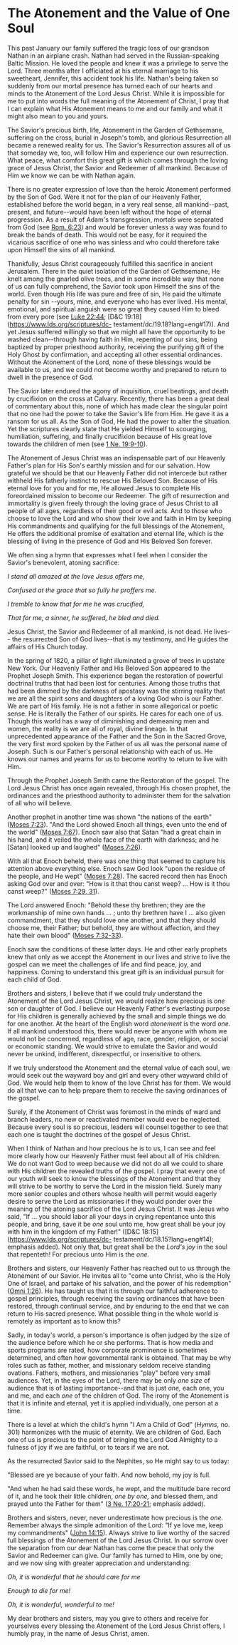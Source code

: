 # The Atonement and the Value of One Soul

This past January our family suffered the tragic loss of our grandson Nathan
in an airplane crash. Nathan had served in the Russian-speaking Baltic
Mission. He loved the people and knew it was a privilege to serve the Lord.
Three months after I officiated at his eternal marriage to his sweetheart,
Jennifer, this accident took his life. Nathan's being taken so suddenly from
our mortal presence has turned each of our hearts and minds to the Atonement
of the Lord Jesus Christ. While it is impossible for me to put into words the
full meaning of the Atonement of Christ, I pray that I can explain what His
Atonement means to me and our family and what it might also mean to you and
yours.

The Savior's precious birth, life, Atonement in the Garden of Gethsemane,
suffering on the cross, burial in Joseph's tomb, and glorious Resurrection all
became a renewed reality for us. The Savior's Resurrection assures all of us
that someday we, too, will follow Him and experience our own resurrection.
What peace, what comfort this great gift is which comes through the loving
grace of Jesus Christ, the Savior and Redeemer of all mankind. Because of Him
we know we can be with Nathan again.

There is no greater expression of love than the heroic Atonement performed by
the Son of God. Were it not for the plan of our Heavenly Father, established
before the world began, in a very real sense, all mankind--past, present, and
future--would have been left without the hope of eternal progression. As a
result of Adam's transgression, mortals were separated from God (see [Rom.
6:23](https://www.lds.org/scriptures/nt/rom/6.23?lang=eng#22)) and would be
forever unless a way was found to break the bands of death. This would not be
easy, for it required the vicarious sacrifice of one who was sinless and who
could therefore take upon Himself the sins of all mankind.

Thankfully, Jesus Christ courageously fulfilled this sacrifice in ancient
Jerusalem. There in the quiet isolation of the Garden of Gethsemane, He knelt
among the gnarled olive trees, and in some incredible way that none of us can
fully comprehend, the Savior took upon Himself the sins of the world. Even
though His life was pure and free of sin, He paid the ultimate penalty for sin
--yours, mine, and everyone who has ever lived. His mental, emotional, and
spiritual anguish were so great they caused Him to bleed from every pore (see
[Luke 22:44](https://www.lds.org/scriptures/nt/luke/22.44?lang=eng#43);
[D&amp;C 19:18](https://www.lds.org/scriptures/dc-
testament/dc/19.18?lang=eng#17)). And yet Jesus suffered willingly so that we
might all have the opportunity to be washed clean--through having faith in
Him, repenting of our sins, being baptized by proper priesthood authority,
receiving the purifying gift of the Holy Ghost by confirmation, and accepting
all other essential ordinances. Without the Atonement of the Lord, none of
these blessings would be available to us, and we could not become worthy and
prepared to return to dwell in the presence of God.

The Savior later endured the agony of inquisition, cruel beatings, and death
by crucifixion on the cross at Calvary. Recently, there has been a great deal
of commentary about this, none of which has made clear the singular point that
no one had the power to take the Savior's life from Him. He gave it as a
ransom for us all. As the Son of God, He had the power to alter the situation.
Yet the scriptures clearly state that He yielded Himself to scourging,
humiliation, suffering, and finally crucifixion because of His great love
towards the children of men (see [1 Ne.
19:9-10](https://www.lds.org/scriptures/bofm/1-ne/19.9-10?lang=eng#8)).

The Atonement of Jesus Christ was an indispensable part of our Heavenly
Father's plan for His Son's earthly mission and for our salvation. How
grateful we should be that our Heavenly Father did not intercede but rather
withheld His fatherly instinct to rescue His Beloved Son. Because of His
eternal love for you and for me, He allowed Jesus to complete His foreordained
mission to become our Redeemer. The gift of resurrection and immortality is
given freely through the loving grace of Jesus Christ to all people of all
ages, regardless of their good or evil acts. And to those who choose to love
the Lord and who show their love and faith in Him by keeping His commandments
and qualifying for the full blessings of the Atonement, He offers the
additional promise of exaltation and eternal life, which is the blessing of
living in the presence of God and His Beloved Son forever.

We often sing a hymn that expresses what I feel when I consider the Savior's
benevolent, atoning sacrifice:

_I stand all amazed at the love Jesus offers me,_

_Confused at the grace that so fully he proffers me._

_I tremble to know that for me he was crucified,_

_That for me, a sinner, he suffered, he bled and died._

Jesus Christ, the Savior and Redeemer of all mankind, is not dead. He lives--
the resurrected Son of God lives--that is my testimony, and He guides the
affairs of His Church today.

In the spring of 1820, a pillar of light illuminated a grove of trees in
upstate New York. Our Heavenly Father and His Beloved Son appeared to the
Prophet Joseph Smith. This experience began the restoration of powerful
doctrinal truths that had been lost for centuries. Among those truths that had
been dimmed by the darkness of apostasy was the stirring reality that we are
all the spirit sons and daughters of a loving God who is our Father. We are
part of His family. He is not a father in some allegorical or poetic sense. He
is literally the Father of our spirits. He cares for each one of us. Though
this world has a way of diminishing and demeaning men and women, the reality
is we are all of royal, divine lineage. In that unprecedented appearance of
the Father and the Son in the Sacred Grove, the very first word spoken by the
Father of us all was the personal name of Joseph. Such is our Father's
personal relationship with each of us. He knows our names and yearns for us to
become worthy to return to live with Him.

Through the Prophet Joseph Smith came the Restoration of the gospel. The Lord
Jesus Christ has once again revealed, through His chosen prophet, the
ordinances and the priesthood authority to administer them for the salvation
of all who will believe.

Another prophet in another time was shown "the nations of the earth" ([Moses
7:23](https://www.lds.org/scriptures/pgp/moses/7.23?lang=eng#22)). "And the
Lord showed Enoch all things, even unto the end of the world" ([Moses
7:67](https://www.lds.org/scriptures/pgp/moses/7.67?lang=eng#66)). Enoch saw
also that Satan "had a great chain in his hand, and it veiled the whole face
of the earth with darkness; and he [Satan] looked up and laughed" ([Moses
7:26](https://www.lds.org/scriptures/pgp/moses/7.26?lang=eng#25)).

With all that Enoch beheld, there was one thing that seemed to capture his
attention above everything else. Enoch saw God look "upon the residue of the
people, and He wept" ([Moses
7:28](https://www.lds.org/scriptures/pgp/moses/7.28?lang=eng#27)). The sacred
record then has Enoch asking God over and over: "How is it that thou canst
weep? ... How is it thou canst weep?" ([Moses 7:29,
31](https://www.lds.org/scriptures/pgp/moses/7.29%2C31?lang=eng#28)).

The Lord answered Enoch: "Behold these thy brethren; they are the workmanship
of mine own hands ... ; unto thy brethren have I ... also given commandment, that
they should love one another, and that they should choose me, their Father;
but behold, they are without affection, and they hate their own blood" ([Moses
7:32-33](https://www.lds.org/scriptures/pgp/moses/7.32-33?lang=eng#31)).

Enoch saw the conditions of these latter days. He and other early prophets
knew that only as we accept the Atonement in our lives and strive to live the
gospel can we meet the challenges of life and find peace, joy, and happiness.
Coming to understand this great gift is an individual pursuit for each child
of God.

Brothers and sisters, I believe that if we could truly understand the
Atonement of the Lord Jesus Christ, we would realize how precious is _one_ son
or daughter of God. I believe our Heavenly Father's everlasting purpose for
His children is generally achieved by the small and simple things we do for
one another. At the heart of the English word _atonement_ is the word _one._
If all mankind understood this, there would never be anyone with whom we would
not be concerned, regardless of age, race, gender, religion, or social or
economic standing. We would strive to emulate the Savior and would never be
unkind, indifferent, disrespectful, or insensitive to others.

If we truly understood the Atonement and the eternal value of each soul, we
would seek out the wayward boy and girl and every other wayward child of God.
We would help them to know of the love Christ has for them. We would do all
that we can to help prepare them to receive the saving ordinances of the
gospel.

Surely, if the Atonement of Christ was foremost in the minds of ward and
branch leaders, no new or reactivated member would ever be neglected. Because
every soul is so precious, leaders will counsel together to see that each one
is taught the doctrines of the gospel of Jesus Christ.

When I think of Nathan and how precious he is to us, I can see and feel more
clearly how our Heavenly Father must feel about all of His children. We do not
want God to weep because we did not do all we could to share with His children
the revealed truths of the gospel. I pray that every one of our youth will
seek to know the blessings of the Atonement and that they will strive to be
worthy to serve the Lord in the mission field. Surely many more senior couples
and others whose health will permit would eagerly desire to serve the Lord as
missionaries if they would ponder over the meaning of the atoning sacrifice of
the Lord Jesus Christ. It was Jesus who said, "If ... you should labor all your
days in crying repentance unto this people, and bring, save it be _one_ soul
unto me, how great shall be your joy with him in the kingdom of my Father!"
([D&amp;C 18:15](https://www.lds.org/scriptures/dc-
testament/dc/18.15?lang=eng#14); emphasis added). Not only that, but great
shall be the _Lord's joy_ in the soul that repenteth! For precious unto Him is
the _one._

Brothers and sisters, our Heavenly Father has reached out to us through the
Atonement of our Savior. He invites all to "come unto Christ, who is the Holy
One of Israel, and partake of his salvation, and the power of his redemption"
([Omni 1:26](https://www.lds.org/scriptures/bofm/omni/1.26?lang=eng#25)). He
has taught us that it is through our faithful adherence to gospel principles,
through receiving the saving ordinances that have been restored, through
continual service, and by enduring to the end that we can return to His sacred
presence. What possible thing in the whole world is remotely as important as
to know this?

Sadly, in today's world, a person's importance is often judged by the size of
the audience before which he or she performs. That is how media and sports
programs are rated, how corporate prominence is sometimes determined, and
often how governmental rank is obtained. That may be why roles such as father,
mother, and missionary seldom receive standing ovations. Fathers, mothers, and
missionaries "play" before very small audiences. Yet, in the eyes of the Lord,
there may be only _one size_ of audience that is of lasting importance--and
that is just _one,_ each one, you and me, and each _one_ of the children of
God. The irony of the Atonement is that it is infinite and eternal, yet it is
applied individually, one person at a time.

There is a level at which the child's hymn "I Am a Child of God" (_Hymns,_ no.
301) harmonizes with the music of eternity. We are children of God. Each one
of us is precious to the point of bringing the Lord God Almighty to a fulness
of joy if we are faithful, or to tears if we are not.

As the resurrected Savior said to the Nephites, so He might say to us today:

"Blessed are ye because of your faith. And now behold, my joy is full.

"And when he had said these words, he wept, and the multitude bare record of
it, and he took their little children, _one by one,_ and blessed them, and
prayed unto the Father for them" ([3 Ne.
17:20-21](https://www.lds.org/scriptures/bofm/3-ne/17.20-21?lang=eng#19);
emphasis added).

Brothers and sisters, never, never underestimate how precious is the _one._
Remember always the simple admonition of the Lord: "If ye love me, keep my
commandments" ([John
14:15](https://www.lds.org/scriptures/nt/john/14.15?lang=eng#14)). Always
strive to live worthy of the sacred full blessings of the Atonement of the
Lord Jesus Christ. In our sorrow over the separation from our dear Nathan has
come the peace that only the Savior and Redeemer can give. Our family has
turned to Him, one by one; and we now sing with greater appreciation and
understanding:

_Oh, it is wonderful that he should care for me_

_Enough to die for me!_

_Oh, it is wonderful, wonderful to me!_

My dear brothers and sisters, may you give to others and receive for
yourselves every blessing the Atonement of the Lord Jesus Christ offers, I
humbly pray, in the name of Jesus Christ, amen.

